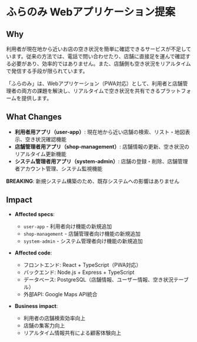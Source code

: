 # ふらのみ Webアプリケーション提案

## Why

利用者が現在地から近いお店の空き状況を簡単に確認できるサービスが不足しています。従来の方法では、電話で問い合わせたり、店舗に直接足を運んで確認する必要があり、効率的ではありません。また、店舗側も空き状況をリアルタイムで発信する手段が限られています。

「ふらのみ」は、Webアプリケーション（PWA対応）として、利用者と店舗管理者の両方の課題を解決し、リアルタイムで空き状況を共有できるプラットフォームを提供します。

## What Changes

- **利用者用アプリ（user-app）**: 現在地から近い店舗の検索、リスト・地図表示、空き状況確認機能
- **店舗管理者用アプリ（shop-management）**: 店舗情報の更新、空き状況のリアルタイム更新機能
- **システム管理者用アプリ（system-admin）**: 店舗の登録・削除、店舗管理者アカウント管理、システム監視機能

**BREAKING**: 新規システム構築のため、既存システムへの影響はありません

## Impact

- **Affected specs**: 
  - `user-app` - 利用者向け機能の新規追加
  - `shop-management` - 店舗管理者向け機能の新規追加  
  - `system-admin` - システム管理者向け機能の新規追加

- **Affected code**: 
  - フロントエンド: React + TypeScript（PWA対応）
  - バックエンド: Node.js + Express + TypeScript
  - データベース: PostgreSQL（店舗情報、ユーザー情報、空き状況テーブル）
  - 外部API: Google Maps API統合

- **Business impact**:
  - 利用者の店舗検索効率向上
  - 店舗の集客力向上
  - リアルタイム情報共有による顧客体験向上

